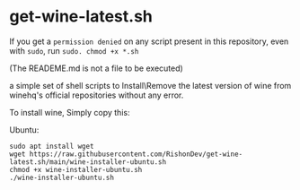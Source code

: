 # get-wine-latest.sh
If you get a `permission denied` on any script present in this repository, even with `sudo`, run `sudo. chmod +x *.sh` 

(The READEME.md is not a file to be executed)

a simple set of shell scripts to Install\Remove the latest version of wine from winehq's official repositories without any error.

To install wine, Simply copy this:

Ubuntu:
```
sudo apt install wget
wget https://raw.githubusercontent.com/RishonDev/get-wine-latest.sh/main/wine-installer-ubuntu.sh
chmod +x wine-installer-ubuntu.sh
./wine-installer-ubuntu.sh
```

